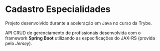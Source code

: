 # Cadastro Especialidades

Projeto desenvolvido durante a aceleração em Java no curso da Trybe.

API CRUD de gerenciamento de profissionais desenvolvida com o framework __Spring Boot__ utilizando as especificações do JAX-RS (provida pelo _Jersey_).
